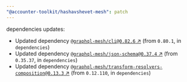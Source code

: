 ```yaml
---
"@accounter-toolkit/hashavshevet-mesh": patch
---
```

dependencies updates:
  - Updated dependency [`@graphql-mesh/cli@0.82.6` ↗︎](https://www.npmjs.com/package/@graphql-mesh/cli/v/0.82.6) (from `0.80.1`, in `dependencies`)
  - Updated dependency [`@graphql-mesh/json-schema@0.37.4` ↗︎](https://www.npmjs.com/package/@graphql-mesh/json-schema/v/0.37.4) (from `0.35.37`, in `dependencies`)
  - Updated dependency [`@graphql-mesh/transform-resolvers-composition@0.13.3` ↗︎](https://www.npmjs.com/package/@graphql-mesh/transform-resolvers-composition/v/0.13.3) (from `0.12.110`, in `dependencies`)
